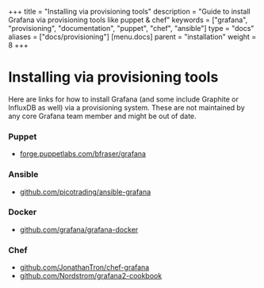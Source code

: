 +++
title = "Installing via provisioning tools"
description = "Guide to install Grafana via provisioning tools like puppet & chef"
keywords = ["grafana", "provisioning", "documentation", "puppet", "chef", "ansible"]
type = "docs"
aliases = ["docs/provisioning"]
[menu.docs]
parent = "installation"
weight = 8
+++


# Installing via provisioning tools

Here are links for how to install Grafana (and some include Graphite or
InfluxDB as well) via a provisioning system. These are not maintained by
any core Grafana team member and might be out of date.

### Puppet

* [forge.puppetlabs.com/bfraser/grafana](https://forge.puppetlabs.com/bfraser/grafana)

### Ansible

* [github.com/picotrading/ansible-grafana](https://github.com/picotrading/ansible-grafana)

### Docker
* [github.com/grafana/grafana-docker](https://github.com/grafana/grafana-docker)

### Chef

* [github.com/JonathanTron/chef-grafana](https://github.com/JonathanTron/chef-grafana)
* [github.com/Nordstrom/grafana2-cookbook](https://github.com/Nordstrom/grafana2-cookbook)

